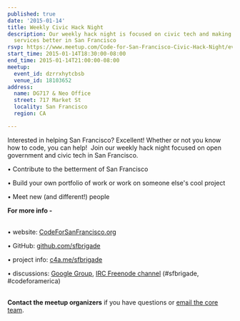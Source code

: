 ```yaml
---
published: true
date: '2015-01-14'
title: Weekly Civic Hack Night
description: Our weekly hack night is focused on civic tech and making government
  services better in San Francisco
rsvp: https://www.meetup.com/Code-for-San-Francisco-Civic-Hack-Night/events/219281883/
start_time: 2015-01-14T18:30:00-08:00
end_time: 2015-01-14T21:00:00-08:00
meetup:
  event_id: dzrrxhytcbsb
  venue_id: 18103652
address:
  name: DG717 & Neo Office
  street: 717 Market St
  locality: San Francisco
  region: CA

---
```

<!-- imported via scripts/generate-events-from-meetup -->
<p>Interested in helping San Francisco? Excellent! Whether or not you know how to code, you can help!  Join our weekly hack night focused on open government and civic tech in San Francisco.</p> <p>• Contribute to the betterment of San Francisco</p> <p>• Build your own portfolio of work or work on someone else's cool project</p> <p>• Meet new (and different!) people</p> <p><b>For more info -</b></p> <p><br/>• website: <a href="http://www.codeforsanfrancisco.org">CodeForSanFrancisco.org</a></p> <p>• GitHub: <a href="https://www.github.com/sfbrigade">github.com/sfbrigade</a></p> <p>• project info: <a href="http://c4a.me/sfbrigade">c4a.me/sfbrigade</a></p> <p>• discussions: <a href="https://groups.google.com/forum/#!forum/code-for-san-francisco">Google Group</a>, <a href="http://webchat.freenode.net/">IRC Freenode channel</a> (#sfbrigade, #codeforamerica)</p> <p><br/><b>Contact the meetup organizers</b> if you have questions or <a href="mailto:[masked]">email the core team</a>.</p> 
